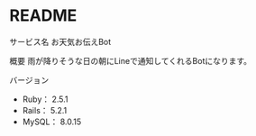 # README
サービス名
お天気お伝えBot

概要
雨が降りそうな日の朝にLineで通知してくれるBotになります。

バージョン
- Ruby： 2.5.1
- Rails： 5.2.1
- MySQL： 8.0.15
